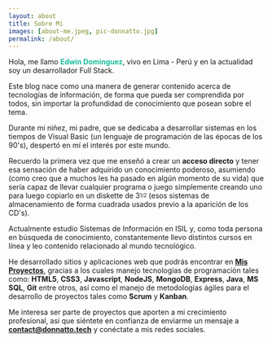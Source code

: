 ```yaml
---
layout: about
title: Sobre Mi
images: [about-me.jpeg, pic-donnatto.jpg]
permalink: /about/
---
```


Hola, me llamo <span style="color:#1ABC9C">**Edwin Dominguez**</span>, vivo en Lima - Perú y en la actualidad soy un desarrollador Full Stack.

Este blog nace como una manera de generar contenido acerca de tecnologías de información, de forma que pueda ser comprendida por todos, sin importar la profundidad de conocimiento que posean sobre el tema.

Durante mi niñez, mi padre, que se dedicaba a desarrollar sistemas en los tiempos de Visual Basic (un lenguaje de programación de las épocas de los 90's), despertó en mí el interés por este mundo.

Recuerdo la primera vez que me enseñó a crear un <strong>acceso directo</strong> y tener esa sensación de haber adquirido un conocimiento poderoso, asumiendo (como creo que a muchos les ha pasado en algún momento de su vida) que sería capaz de llevar cualquier programa o juego simplemente creando uno para luego copiarlo en un diskette de 3<sup><sub>1/2</sub></sup> (esos sistemas de almacenamiento de forma cuadrada usados previo a la aparición de los CD's).

Actualmente estudio Sistemas de Información en ISIL y, como toda persona en búsqueda de conocimiento, constantemente llevo distintos cursos en línea y leo contenido relacionado al mundo tecnológico.

He desarrollado sitios y aplicaciones web que podrás encontrar en <a target="_blank" href="https://blog.donnatto.me/projects">**Mis Proyectos**</a>, gracias a los cuales manejo tecnologías de programación tales como: **HTML5**, **CSS3**, **Javascript**, **NodeJS**, **MongoDB**, **Express**, **Java**, **MS SQL**, **Git** entre otros, así como el manejo de metodologías ágiles para el desarrollo de proyectos tales como **Scrum** y **Kanban**.

Me interesa ser parte de proyectos que aporten a mi crecimiento profesional, así que siéntete en confianza de enviarme un mensaje a <a href="mailto:contact@donnatto.tech" target="_blank">**contact@donnatto.tech**</a> y conéctate a mis redes sociales.
